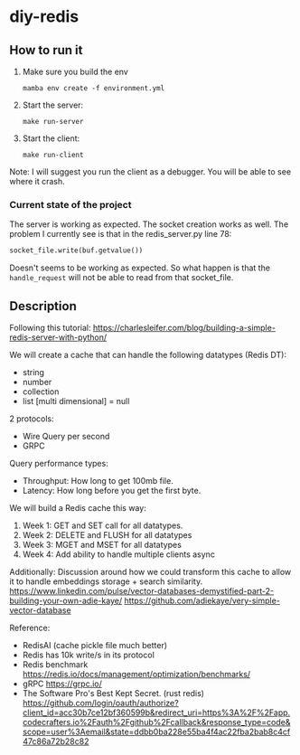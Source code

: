 # diy-redis

## How to run it

1. Make sure you build the env
   ```
   mamba env create -f environment.yml
   ```
1. Start the server:
   ```
   make run-server
   ```
1. Start the client:
   ```
   make run-client
   ```

Note: I will suggest you run the client as a debugger. You will be able to see where it crash.

### Current state of the project

The server is working as expected. The socket creation works as well.
The problem I currently see is that in the redis_server.py line 78:

```python
socket_file.write(buf.getvalue())
```

Doesn't seems to be working as expected. So what happen is that the `handle_request` will not be able to read from that socket_file.

## Description

Following this tutorial: https://charlesleifer.com/blog/building-a-simple-redis-server-with-python/

We will create a cache that can handle the following datatypes (Redis DT):

- string
- number
- collection
- list [multi dimensional]
  = null

2 protocols:

- Wire Query per second
- GRPC

Query performance types:

- Throughput: How long to get 100mb file.
- Latency: How long before you get the first byte.

We will build a Redis cache this way:

1. Week 1: GET and SET call for all datatypes.
2. Week 2: DELETE and FLUSH for all datatypes
3. Week 3: MGET and MSET for all datatypes
4. Week 4: Add ability to handle multiple clients async

Additionally: Discussion around how we could transform this cache to allow it to handle embeddings storage + search similarity. https://www.linkedin.com/pulse/vector-databases-demystified-part-2-building-your-own-adie-kaye/ https://github.com/adiekaye/very-simple-vector-database

Reference:

- RedisAI (cache pickle file much better)
- Redis has 10k write/s in its protocol
- Redis benchmark https://redis.io/docs/management/optimization/benchmarks/
- gRPC https://grpc.io/
- The Software Pro's Best Kept Secret. (rust redis) https://github.com/login/oauth/authorize?client_id=acc30b7ce12bf360599b&redirect_uri=https%3A%2F%2Fapp.codecrafters.io%2Fauth%2Fgithub%2Fcallback&response_type=code&scope=user%3Aemail&state=ddbb0ba228e55ba4f4ac22fba2bab8c4cf47c86a72b28c82
